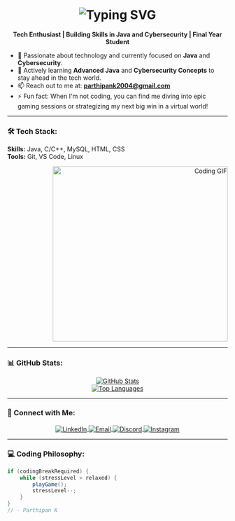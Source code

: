 <h1 align="center">
  <img src="https://readme-typing-svg.herokuapp.com?font=Fira+Code&size=30&pause=1000&color=87CEEB&center=true&vCenter=true&width=435&lines=Hii%2C+I'm+Parthipan+K" alt="Typing SVG" />
</h1>

<p align="center">
  <strong>Tech Enthusiast | Building Skills in Java and Cybersecurity | Final Year Student</strong>
</p>

- 🔭 Passionate about technology and currently focused on **Java** and **Cybersecurity**.
- 🌱 Actively learning **Advanced Java** and **Cybersecurity Concepts** to stay ahead in the tech world.
- 📫 Reach out to me at: **parthipank2004@gmail.com**
- ⚡ Fun fact: When I'm not coding, you can find me diving into epic gaming sessions or strategizing my next big win in a virtual world!

---

### 🛠️ Tech Stack:
<p align="left">
  <b>Skills:</b> Java, C/C++, MySQL, HTML, CSS<br>
  <b>Tools:</b> Git, VS Code, Linux
</p>

<p align="right">
  <img src="https://media.giphy.com/media/qgQUggAC3Pfv687qPC/giphy.gif" alt="Coding GIF" width="400"/>
</p>

---

### 📊 GitHub Stats:
<p align="center">
  <a href="https://github.com/parthi1201">
    <img src="https://github-readme-stats.vercel.app/api?username=parthi1201&show_icons=true&theme=radical" alt="GitHub Stats" />
    <br/>
    <img src="https://github-readme-stats.vercel.app/api/top-langs/?username=parthi1201&layout=compact&theme=radical" alt="Top Languages" />
  </a>
</p>

---

### 🔗 Connect with Me:
<p align="center">
  <a href="https://www.linkedin.com/in/parthipank2004" target="blank">
    <img align="center" src="https://img.shields.io/badge/-LinkedIn-blue?style=for-the-badge&logo=linkedin&logoColor=white" alt="LinkedIn"/>
  </a>
  <a href="mailto:parthipank2004@gmail.com" target="blank">
    <img align="center" src="https://img.shields.io/badge/-Gmail-D14836?style=for-the-badge&logo=gmail&logoColor=white" alt="Email"/>
  </a>
  <a href="https://discord.com/users/712567194117996545" target="blank">
    <img align="center" src="https://img.shields.io/badge/-Discord-5865F2?style=for-the-badge&logo=discord&logoColor=white" alt="Discord"/>
  </a>
  <a href="https://instagram.com/parthi_1201" target="blank">
    <img align="center" src="https://img.shields.io/badge/-Instagram-E4405F?style=for-the-badge&logo=instagram&logoColor=white" alt="Instagram"/>
  </a>
</p>

---

### 💻 Coding Philosophy:
```java
if (codingBreakRequired) {
    while (stressLevel > relaxed) {
        playGame();
        stressLevel--;
    }
}
// - Parthipan K

